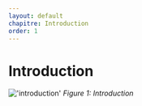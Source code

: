```yaml
---
layout: default
chapitre: Introduction
order: 1
---
```



# Introduction

!['introduction'](./1.Introduction/images/introduction.PNG)
*Figure 1: Introduction*
